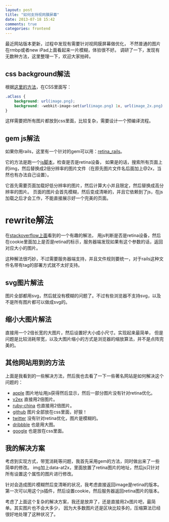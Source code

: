 ```yaml
---
layout: post
title: "如何支持视网膜屏幕"
date: 2013-07-18 15:42
comments: true
categories: frontend
---
```


最近网站版本更新，过程中发现有需要针对视网膜屏幕做优化，
不然普通的图片在rmbp或者new iPad上面看起来一片模糊，体验很不好。
调研了一下，发现有无数种方法，这里整理一下，欢迎大家拍砖。

## css background解法

根据[这里的方法](http://cocoathings.blogspot.com/2013/02/safari-and-retina-images.html)，在CSS里面写：

```css
.aClass {
    background: url(image.png);
    background: -webkit-image-set(url(image.png) 1x, url(image_2x.png) 2x);
}
```

这样需要把所有图片都放到css里面，比较复杂，需要设计一个预编译流程。

## gem js解法

如果你用rails，这里有一个针对的gem可以用：[retina_rails](https://github.com/jhnvz/retina_rails)。

它的方法是跑一个[js脚本](https://github.com/imulus/retinajs)，检查是否是retina设备，
如果是的话，搜索所有页面上的img，然后替换成2倍分辨率的图片文件（在原先图片文件名后面加上@2x，当然也有办法自己设置）。

它首先需要页面加载好低分辨率的图片，然后计算大小并且限定，然后替换成高分辨率的图片。
页面的图片会首先模糊，然后变成清晰的，并且它依赖到了js，在js加载之后才会工作，不能直接展示好一个完美的页面。
    
# rewrite解法

在[stackoverflow上面](http://stackoverflow.com/a/16848459/73048)看到的一个有趣的解法，
用js判断是否是retina设备，然后在cookie里面加上是否是retina的标示，服务器端发现如果有这个参数的话，返回对应大小的图片。

这种解法很巧妙，不过需要服务器端支持，并且文件规则要统一，对于rails这种文件名带有tag的部署方式就不太好支持。
    
## svg图片解法

图片全部都用svg，然后就没有模糊的问题了。不过有些浏览器不支持svg，以及不是所有图片都可以做成svg的。

## 缩小大图片解法

直接用一个2倍长宽的大图片，然后设置好大小成小尺寸。实现起来最简单，
但是问题是比较消耗带宽，以及大图片缩小的方式是浏览器的缩放算法，并不是点阵完美的。
    
## 其他网站用到的方法

上面是我看到的一些解决方法，然后我也去看了一下一些著名网站是如何解决这个问题的：

- [apple](http://apple.com/) 图片地址用js获得然后显示，然后一部分图片没有针对retina优化。
- [v2ex](http://v2ex.com/) 直接用2倍图片。
- [ruby-china](http://ruby-china.org/) 也直接用2倍图片。
- [github](https://github.com/) 图片全部放在css里面，好狠！
- [twitter](http://twitter.com/) 没有针对retina优化，图片是模糊的。
- [dribbble](http://dribbble.com/) 也是用大图。
- [google](http://google.com/) 也是放在css里面。

## 我的解决方案

考虑到实现方式，带宽消耗等问题，我首先采用gem的方法，同时做出来了一些简单的修改。
img加上data-at2x，里面放置了retina图片的地址，然后js只针对所有设置这个属性的图片进行修改。

针对会造成图片模糊然后变清晰的状况，我考虑直接返回image是retina的版本。
第一次可以用这个js插件，然后设置cookie，然后服务器返回retina图片的版本。

考虑了上面这个复杂的解决方案，我还是放弃了，还是直接用2x图片吧，最简单。其实图片也不会大多少，
因为大多数图片还是区块比较多的，压缩算法已经很好地处理了这种状况了。